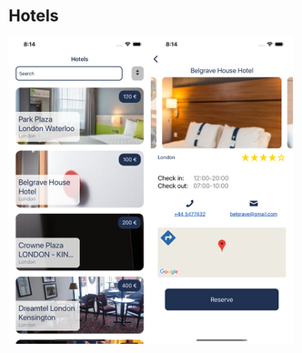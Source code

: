 # Hotels

<div style="display:flex;flex-direction:row;">
<img src="./readme_images/img1.png" width="250">
<img src="./readme_images/img2.png" width="250">
</div>